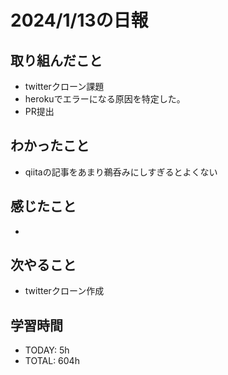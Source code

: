 # 2024/1/13の日報

## 取り組んだこと
- twitterクローン課題
- herokuでエラーになる原因を特定した。
- PR提出


## わかったこと
- qiitaの記事をあまり鵜呑みにしすぎるとよくない

## 感じたこと
- 



## 次やること
- twitterクローン作成


## 学習時間
- TODAY: 5h
- TOTAL: 604h
